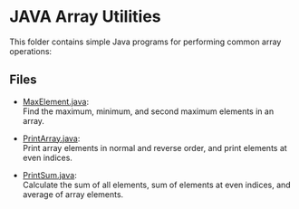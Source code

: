 # JAVA Array Utilities

This folder contains simple Java programs for performing common array operations:

## Files

- [MaxElement.java](MaxElement.java):  
  Find the maximum, minimum, and second maximum elements in an array.

- [PrintArray.java](PrintArray.java):  
  Print array elements in normal and reverse order, and print elements at even indices.

- [PrintSum.java](PrintSum.java):  
  Calculate the sum of all elements, sum of elements at even indices, and average of array elements.


